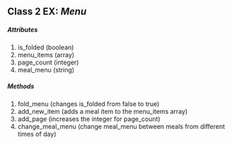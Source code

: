 ## Class 2 EX: *Menu*

##### Attributes

1. is_folded (boolean)
2. menu_items (array)
3. page_count (integer)
5. meal_menu (string)

##### Methods

1. fold_menu (changes is_folded from false to true)
2. add_new_item (adds a meal item to the menu_items array)
3. add_page (increases the integer for page_count)
4. change_meal_menu (change meal_menu between meals from different times of day)
